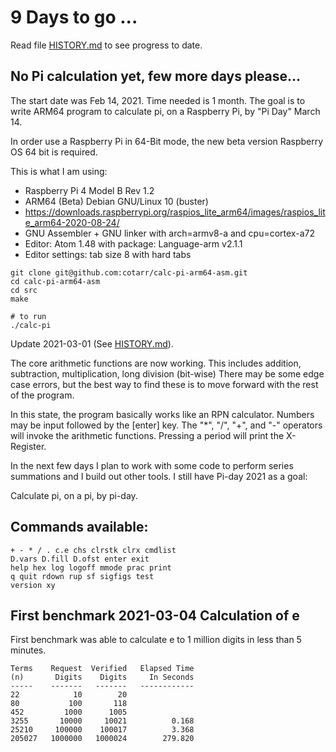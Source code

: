 # 9 Days to go ...

Read file [HISTORY.md](../master/HISTORY.md) to see progress to date.

## No Pi calculation yet, few more days please...

The start date was Feb 14, 2021. Time needed is 1 month.
The goal is to write ARM64 program to calculate pi, on a Raspberry Pi, by "Pi Day" March 14.

In order use a Raspberry Pi in 64-Bit mode, the new beta
version Raspberry OS 64 bit is required.

This is what I am using:

- Raspberry Pi 4 Model B Rev 1.2
- ARM64 (Beta) Debian GNU/Linux 10 (buster)
- https://downloads.raspberrypi.org/raspios_lite_arm64/images/raspios_lite_arm64-2020-08-24/
- GNU Assembler + GNU linker with arch=armv8-a and cpu=cortex-a72
- Editor: Atom 1.48 with package: Language-arm v2.1.1
- Editor settings: tab size 8 with hard tabs

```
git clone git@github.com:cotarr/calc-pi-arm64-asm.git
cd calc-pi-arm64-asm
cd src
make

# to run
./calc-pi

```

Update 2021-03-01 (See [HISTORY.md](../master/HISTORY.md)).

The core arithmetic functions are now working. This includes
addition, subtraction, multiplication, long division (bit-wise)
There may be some edge case errors, but the best way to find
these is to move forward with the rest of the program.

In this state, the program basically works like an RPN calculator.
Numbers may be input followed by the [enter] key. The
"*", "/", "+", and "-" operators will invoke the arithmetic
functions. Pressing a period will print the X-Register.

In the next few days I plan to work with some code to
perform series summations and I build out other tools.
I still have Pi-day 2021 as a goal:

Calculate pi, on a pi, by pi-day.

## Commands available:

```
+ - * / . c.e chs clrstk clrx cmdlist
D.vars D.fill D.ofst enter exit
help hex log logoff mmode prac print
q quit rdown rup sf sigfigs test
version xy
```

## First benchmark 2021-03-04 Calculation of e

First benchmark was able to calculate e to 1 million digits in
less than 5 minutes.

```
Terms    Request  Verified   Elapsed Time
(n)       Digits    Digits     In Seconds
-----    -------   -------   ------------
22            10        20
80           100       118
452         1000      1005
3255       10000     10021          0.168
25210     100000    100017          3.368
205027   1000000   1000024        279.820
```
